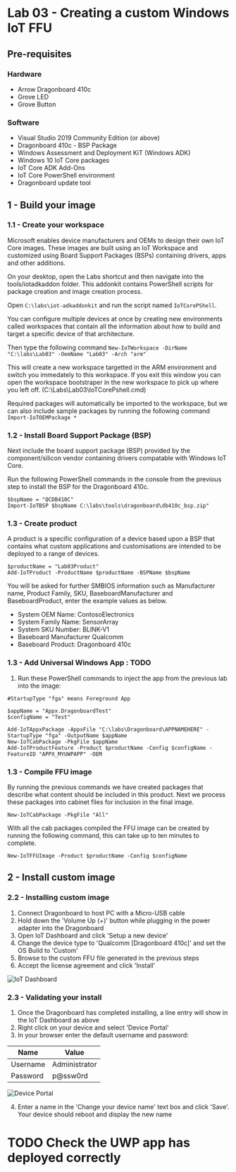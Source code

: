 # Lab 03 - Creating a custom Windows IoT FFU

## Pre-requisites
### Hardware
* Arrow Dragonboard 410c
* Grove LED
* Grove Button

### Software
* Visual Studio 2019 Community Edition (or above)
* Dragonboard 410c - BSP Package
* Windows Assessment and Deployment KiT (Windows ADK)
* Windows 10 IoT Core packages
* IoT Core ADK Add-Ons
* IoT Core PowerShell environment
* Dragonboard update tool

## 1 - Build your image

### 1.1 - Create your workspace

Microsoft enables device manufacturers and OEMs to design their own IoT Core images. These images are built using an IoT Workspace and customized using Board Support Packages (BSPs) containing drivers, apps and other additions.

On your desktop, open the Labs shortcut and then navigate into the tools/iotadkaddon folder. This addonkit contains PowerShell scripts for package creation and image creation process.

Open ```C:\labs\iot-adkaddonkit``` and run the script named ```IoTCorePShell```.

You can configure multiple devices at once by creating new environments called workspaces that contain all the information about how to build and target a specific device of that architecture.

Then type the following command
```New-IoTWorkspace -DirName "C:\labs\Lab03" -OemName "Lab03" -Arch "arm"```

This will create a new workspace targetted in the ARM environment and switch you immedately to this workspace. If you exit this window you can open the workspace bootstraper in the new workspace to pick up where you left off. (C:\Labs\Lab03\IoTCorePshell.cmd)

Required packages will automatically be imported to the workspace, but we can also include sample packages by running the following command
```Import-IoTOEMPackage *```

### 1.2 - Install Board Support Package (BSP)

Next include the board support package (BSP) provided by the component/silicon vendor containing drivers compatable with Windows IoT Core.

Run the following PowerShell commands in the console from the previous step to install the BSP for the Dragonboard 410c.

```
$bspName = "QCDB410C"
Import-IoTBSP $bspName C:\labs\tools\dragonboard\db410c_bsp.zip"
```

### 1.3 - Create product

A product is a specific configuration of a device based upon a BSP that contains what custom applications and customisations are intended to be deployed to a range of devices.

```
$productName = "Lab03Product"
Add-IoTProduct -ProductName $productName -BSPName $bspName 
```
You will be asked for further SMBIOS information such as Manufacturer name, Product Family, SKU, BaseboardManufacturer and BaseboardProduct, enter the example values as below.

- System OEM Name: ContosoElectronics
- System Family Name: SensorArray
- System SKU Number: BLINK-V1
- Baseboard Manufacturer Qualcomm
- Baseboard Product: Dragonboard 410c

### 1.3 - Add Universal Windows App : TODO

1. Run these PowerShell commands to inject the app from the previous lab into the image:

```
#StartupType "fga" means Foreground App

$appName = "Appx.DragonboardTest"
$configName = "Test"

Add-IoTAppxPackage -AppxFile "C:\labs\Dragonboard\APPNAMEHERE" -StartupType "fga" -OutputName $appName
New-IoTCabPackage -PkgFile $appName
Add-IoTProductFeature -Product $productName -Config $configName -FeatureID "APPX_MYUWPAPP" -OEM
```

### 1.3 - Compile FFU image

By running the previous commands we have created packages that describe what content should be included in this product. Next we process these packages into cabinet files for inclusion in the final image.
```
New-IoTCabPackage -PkgFile "All"
```

With all the cab packages compiled the FFU image can be created by running the following command, this can take up to ten minutes to complete.

```
New-IoTFFUImage -Product $productName -Config $configName
```


## 2 - Install custom image

### 2.2 - Installing custom image

1. Connect Dragonboard to host PC with a Micro-USB cable
1. Hold down the 'Volume Up (+)' button while plugging in the power adapter into the Dragonboard
1. Open IoT Dashboard and click 'Setup a new device'
1. Change the device type to 'Qualcomm \[Dragonboard 410c\]' and set the OS Build to 'Custom'
1. Browse to the custom FFU file generated in the previous steps
1. Accept the license agreement and click 'Install'

![IoT Dashboard](./media/2_iotdashboard.png)

### 2.3 - Validating your install

1. Once the Dragonboard has completed installing, a line entry will show in the IoT Dashboard as above
2. Right click on your device and select 'Device Portal'
3. In your browser enter the default username and password:

|Name    |Value|
|--------|-----|
|Username|Administrator|
|Password|p@ssw0rd|

![Device Portal](./media/1_deviceportal1.png)

4. Enter a name in the 'Change your device name' text box and click 'Save'. Your device should reboot and display the new name 


# TODO Check the UWP app has deployed correctly
